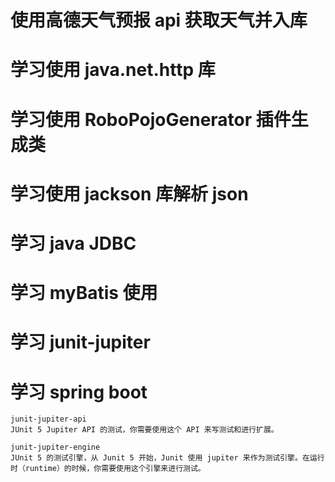 # 使用高德天气预报 api 获取天气并入库

# 学习使用 java.net.http 库

# 学习使用 RoboPojoGenerator 插件生成类

# 学习使用 jackson 库解析 json

# 学习 java JDBC

# 学习 myBatis 使用

# 学习 junit-jupiter

# 学习 spring boot

```
junit-jupiter-api
JUnit 5 Jupiter API 的测试，你需要使用这个 API 来写测试和进行扩展。

junit-jupiter-engine
JUnit 5 的测试引擎，从 Junit 5 开始，Junit 使用 jupiter 来作为测试引擎。在运行时（runtime）的时候，你需要使用这个引擎来进行测试。
```
